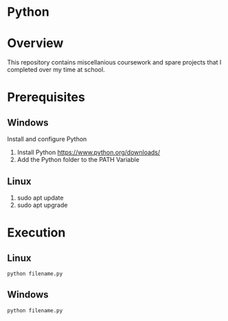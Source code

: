 # Python

# Overview
This repository contains miscellanious coursework and spare projects that I completed over my time at school.

# Prerequisites
## Windows
Install and configure Python

1. Install Python
https://www.python.org/downloads/
2. Add the Python folder to the PATH Variable

## Linux
1. sudo apt update
2. sudo apt upgrade

# Execution
## Linux
```python filename.py```
## Windows
```python filename.py```